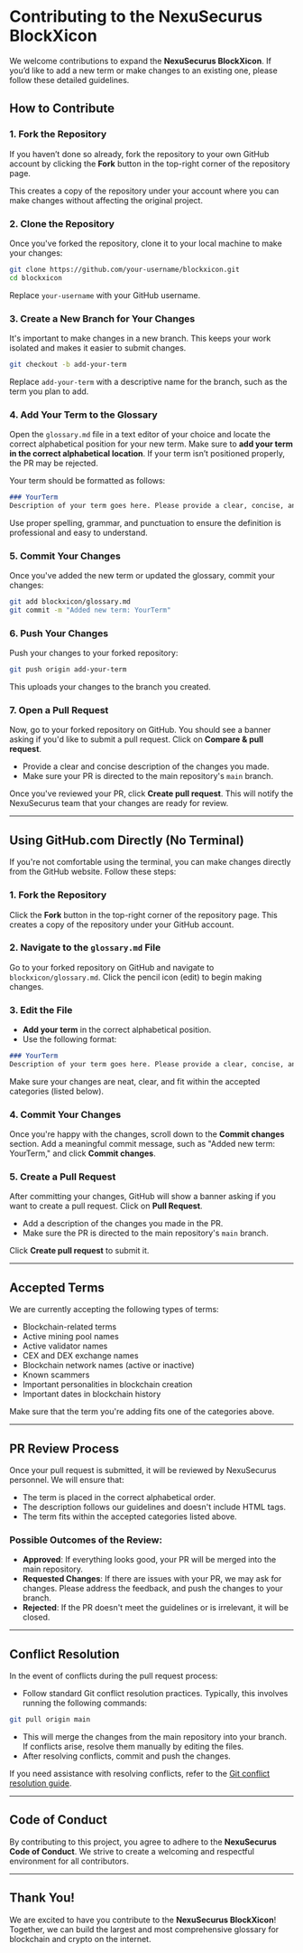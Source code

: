 # Contributing to the NexuSecurus BlockXicon

We welcome contributions to expand the **NexuSecurus BlockXicon**. If you’d like to add a new term or make changes to an existing one, please follow these detailed guidelines.

## How to Contribute

### **1. Fork the Repository**

If you haven’t done so already, fork the repository to your own GitHub account by clicking the **Fork** button in the top-right corner of the repository page.

This creates a copy of the repository under your account where you can make changes without affecting the original project.

### **2. Clone the Repository**

Once you've forked the repository, clone it to your local machine to make your changes:

```bash
git clone https://github.com/your-username/blockxicon.git
cd blockxicon
```

Replace `your-username` with your GitHub username.

### **3. Create a New Branch for Your Changes**

It's important to make changes in a new branch. This keeps your work isolated and makes it easier to submit changes.

```bash
git checkout -b add-your-term
```

Replace `add-your-term` with a descriptive name for the branch, such as the term you plan to add.

### **4. Add Your Term to the Glossary**

Open the `glossary.md` file in a text editor of your choice and locate the correct alphabetical position for your new term. Make sure to **add your term in the correct alphabetical location**. If your term isn’t positioned properly, the PR may be rejected.

Your term should be formatted as follows:

```markdown
### YourTerm
Description of your term goes here. Please provide a clear, concise, and informative definition without using HTML tags. Make sure there are **no empty lines** between paragraphs in the description.
```

Use proper spelling, grammar, and punctuation to ensure the definition is professional and easy to understand.

### **5. Commit Your Changes**

Once you've added the new term or updated the glossary, commit your changes:

```bash
git add blockxicon/glossary.md
git commit -m "Added new term: YourTerm"
```

### **6. Push Your Changes**

Push your changes to your forked repository:

```bash
git push origin add-your-term
```

This uploads your changes to the branch you created.

### **7. Open a Pull Request**

Now, go to your forked repository on GitHub. You should see a banner asking if you'd like to submit a pull request. Click on **Compare & pull request**.

- Provide a clear and concise description of the changes you made.
- Make sure your PR is directed to the main repository's `main` branch.

Once you've reviewed your PR, click **Create pull request**. This will notify the NexuSecurus team that your changes are ready for review.

---

## **Using GitHub.com Directly (No Terminal)**

If you're not comfortable using the terminal, you can make changes directly from the GitHub website. Follow these steps:

### **1. Fork the Repository**

Click the **Fork** button in the top-right corner of the repository page. This creates a copy of the repository under your GitHub account.

### **2. Navigate to the `glossary.md` File**

Go to your forked repository on GitHub and navigate to `blockxicon/glossary.md`. Click the pencil icon (edit) to begin making changes.

### **3. Edit the File**

- **Add your term** in the correct alphabetical position.
- Use the following format:

```markdown
### YourTerm
Description of your term goes here. Please provide a clear, concise, and informative definition without using HTML tags. Make sure there are **no empty lines** between paragraphs in the description.
```

Make sure your changes are neat, clear, and fit within the accepted categories (listed below).

### **4. Commit Your Changes**

Once you're happy with the changes, scroll down to the **Commit changes** section. Add a meaningful commit message, such as "Added new term: YourTerm," and click **Commit changes**.

### **5. Create a Pull Request**

After committing your changes, GitHub will show a banner asking if you want to create a pull request. Click on **Pull Request**.

- Add a description of the changes you made in the PR.
- Make sure the PR is directed to the main repository's `main` branch.

Click **Create pull request** to submit it.

---

## Accepted Terms

We are currently accepting the following types of terms:

- Blockchain-related terms
- Active mining pool names
- Active validator names
- CEX and DEX exchange names
- Blockchain network names (active or inactive)
- Known scammers
- Important personalities in blockchain creation
- Important dates in blockchain history

Make sure that the term you're adding fits one of the categories above.

---

## **PR Review Process**

Once your pull request is submitted, it will be reviewed by NexuSecurus personnel. We will ensure that:

- The term is placed in the correct alphabetical order.
- The description follows our guidelines and doesn't include HTML tags.
- The term fits within the accepted categories listed above.

### **Possible Outcomes of the Review**:
- **Approved**: If everything looks good, your PR will be merged into the main repository.
- **Requested Changes**: If there are issues with your PR, we may ask for changes. Please address the feedback, and push the changes to your branch.
- **Rejected**: If the PR doesn't meet the guidelines or is irrelevant, it will be closed.

---

## Conflict Resolution

In the event of conflicts during the pull request process:

- Follow standard Git conflict resolution practices. Typically, this involves running the following commands:

```bash
git pull origin main
```

- This will merge the changes from the main repository into your branch. If conflicts arise, resolve them manually by editing the files.
- After resolving conflicts, commit and push the changes.

If you need assistance with resolving conflicts, refer to the [Git conflict resolution guide](https://git-scm.com/docs/git-merge#_conflict_resolution).

---

## Code of Conduct

By contributing to this project, you agree to adhere to the **NexuSecurus Code of Conduct**. We strive to create a welcoming and respectful environment for all contributors.

---

## Thank You!

We are excited to have you contribute to the **NexuSecurus BlockXicon**! Together, we can build the largest and most comprehensive glossary for blockchain and crypto on the internet.

